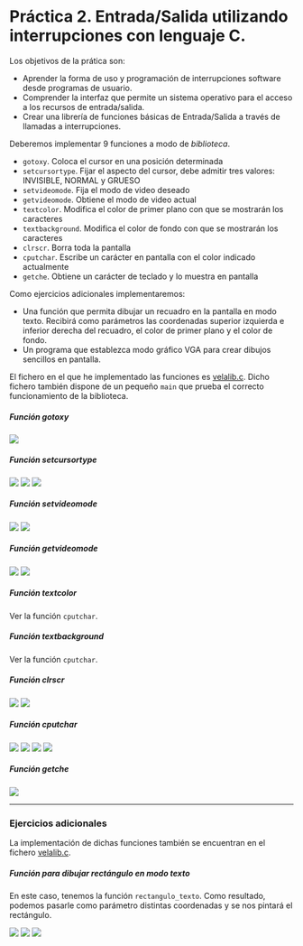 # Práctica 2. Entrada/Salida utilizando interrupciones con lenguaje C.

Los objetivos de la prática son:

+ Aprender la forma de uso y programación de interrupciones software desde programas de usuario.
+ Comprender la interfaz que permite un sistema operativo para el acceso a los recursos de entrada/salida.
+ Crear una librería de funciones básicas de Entrada/Salida a través de llamadas a interrupciones.

Deberemos implementar 9 funciones a modo de *biblioteca*.

+ `gotoxy`. Coloca el cursor en una posición determinada
+ `setcursortype`. Fijar el aspecto del cursor, debe admitir tres valores: INVISIBLE, NORMAL y GRUESO
+ `setvideomode`. Fija el modo de video deseado
+ `getvideomode`. Obtiene el modo de video actual
+ `textcolor`. Modifica el color de primer plano con que se mostrarán los caracteres
+ `textbackground`. Modifica el color de fondo con que se mostrarán los caracteres
+ `clrscr`. Borra toda la pantalla
+ `cputchar`. Escribe un carácter en pantalla con el color indicado actualmente
+ `getche`. Obtiene un carácter de teclado y lo muestra en pantalla

Como ejercicios adicionales implementaremos:

+ Una función que permita dibujar un recuadro en la pantalla en modo texto. Recibirá como parámetros las coordenadas superior izquierda e inferior derecha del recuadro, el color de primer plano y el color de fondo.
+ Un programa que establezca modo gráfico VGA para crear dibujos sencillos en pantalla.

El fichero en el que he implementado las funciones es [velalib.c](https://github.com/sergiovp/PDIH/blob/master/Prácticas/P2/sources/velalib.c).
Dicho fichero también dispone de un pequeño `main` que prueba el correcto funcionamiento de la biblioteca.

##### Función gotoxy
![](https://github.com/sergiovp/PDIH/blob/master/Prácticas/P2/images/gotoxy.png)


##### Función setcursortype

![](https://github.com/sergiovp/PDIH/blob/master/Prácticas/P2/images/setcursortype1.png)
![](https://github.com/sergiovp/PDIH/blob/master/Prácticas/P2/images/setcursortype2.png)
![](https://github.com/sergiovp/PDIH/blob/master/Prácticas/P2/images/setcursortype3.png)

##### Función setvideomode

![](https://github.com/sergiovp/PDIH/blob/master/Prácticas/P2/images/setvideomode1.png)
![](https://github.com/sergiovp/PDIH/blob/master/Prácticas/P2/images/setvideomode2.png)

##### Función getvideomode
![](https://github.com/sergiovp/PDIH/blob/master/Prácticas/P2/images/getvideomode1.png)
![](https://github.com/sergiovp/PDIH/blob/master/Prácticas/P2/images/getvideomode2.png)


##### Función textcolor
Ver la función `cputchar`.


##### Función textbackground
Ver la función `cputchar`.


##### Función clrscr

![](https://github.com/sergiovp/PDIH/blob/master/Prácticas/P2/images/clrscr1.png)
![](https://github.com/sergiovp/PDIH/blob/master/Prácticas/P2/images/clrscr2.png)

##### Función cputchar
![](https://github.com/sergiovp/PDIH/blob/master/Prácticas/P2/images/cputchar1.png)
![](https://github.com/sergiovp/PDIH/blob/master/Prácticas/P2/images/cputchar2.png)
![](https://github.com/sergiovp/PDIH/blob/master/Prácticas/P2/images/cputchar3.png)
![](https://github.com/sergiovp/PDIH/blob/master/Prácticas/P2/images/cputchar4.png)


##### Función getche

![](https://github.com/sergiovp/PDIH/blob/master/Prácticas/P2/images/getche1.png)

---

### Ejercicios adicionales

La implementación de dichas funciones también se encuentran en el fichero [velalib.c](https://github.com/sergiovp/PDIH/blob/master/Prácticas/P2/sources/velalib.c).

##### Función para dibujar rectángulo en modo texto
En este caso, tenemos la función `rectangulo_texto`. Como resultado, podemos pasarle como parámetro distintas coordenadas y se nos pintará el rectángulo.

![](https://github.com/sergiovp/PDIH/blob/master/Prácticas/P2/images/opcional1-1.png)
![](https://github.com/sergiovp/PDIH/blob/master/Prácticas/P2/images/opcional1-2.png)
![](https://github.com/sergiovp/PDIH/blob/master/Prácticas/P2/images/opcional1-3.png)
